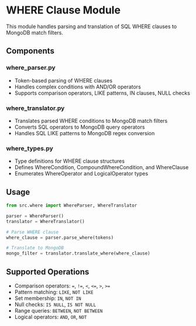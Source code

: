 # WHERE Clause Module

This module handles parsing and translation of SQL WHERE clauses to MongoDB match filters.

## Components

### where_parser.py
- Token-based parsing of WHERE clauses
- Handles complex conditions with AND/OR operators
- Supports comparison operators, LIKE patterns, IN clauses, NULL checks

### where_translator.py
- Translates parsed WHERE conditions to MongoDB match filters
- Converts SQL operators to MongoDB query operators
- Handles SQL LIKE patterns to MongoDB regex conversion

### where_types.py
- Type definitions for WHERE clause structures
- Defines WhereCondition, CompoundWhereCondition, and WhereClause
- Enumerates WhereOperator and LogicalOperator types

## Usage

```python
from src.where import WhereParser, WhereTranslator

parser = WhereParser()
translator = WhereTranslator()

# Parse WHERE clause
where_clause = parser.parse_where(tokens)

# Translate to MongoDB
mongo_filter = translator.translate_where(where_clause)
```

## Supported Operations

- Comparison operators: `=`, `!=`, `<`, `<=`, `>`, `>=`
- Pattern matching: `LIKE`, `NOT LIKE`
- Set membership: `IN`, `NOT IN`
- Null checks: `IS NULL`, `IS NOT NULL`
- Range queries: `BETWEEN`, `NOT BETWEEN`
- Logical operators: `AND`, `OR`, `NOT`
